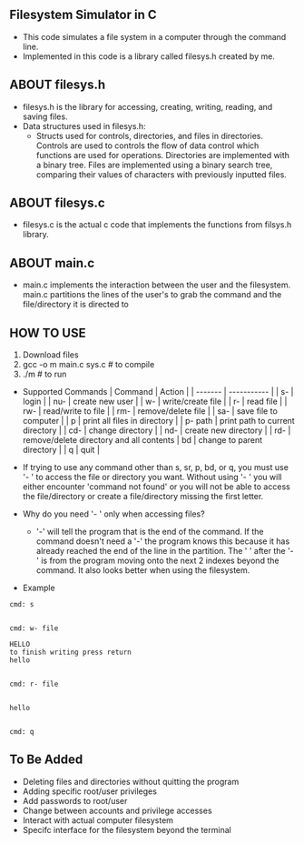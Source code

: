 Filesystem Simulator in C
-
- This code simulates a file system in a computer through the command line.
- Implemented in this code is a library called filesys.h created by me.

ABOUT filesys.h
-
- filesys.h is the library for accessing, creating, writing, reading, and saving files.
- Data structures used in filesys.h:
  - Structs used for controls, directories, and files in directories. Controls are used to controls the flow of data control which functions are used for operations. Directories are implemented with a binary tree. Files are implemented using a binary search tree, comparing their values of characters with previously inputted files.
  
ABOUT filesys.c
-
- filesys.c is the actual c code that implements the functions from filsys.h library.

ABOUT main.c
-
- main.c implements the interaction between the user and the filesystem. main.c partitions the lines of the user's to grab the command and the file/directory it is directed to

HOW TO USE
-
1. Download files
2. gcc -o m main.c sys.c  # to compile
3. ./m # to run
- Supported Commands
  | Command | Action |
  | ------- | ----------- |
  | s-       | login       |
  | nu-      | create new user |
  | w-       | write/create file            |
  | r-        |  read file           |
  | rw-        | read/write to file            |
  | rm-        | remove/delete file            |
  | sa-        |  save file to computer           |
  | p        | print all files in directory            |
  | p- path  | print path to current directory |
  | cd-        | change directory            |
  | nd-        | create new directory            |
  | rd-        | remove/delete directory and all contents
  | bd        | change to parent directory            |
  | q        |  quit           |
  
- If trying to use any command other than s, sr, p, bd, or q, you must use '- ' to access the file or directory you want. Without using '- ' you will either encounter 'command not found' or you will not be able to access the file/directory or create a file/directory missing the first letter.
- Why do you need '- ' only when accessing files?
  - '-' will tell the program that is the end of the command. If the command doesn't need a '-' the program knows this because it has already reached the end of the line in the partition. The ' ' after the '-' is from the program moving onto the next 2 indexes beyond the command. It also looks better when using the filesystem.
- Example
```
cmd: s


cmd: w- file

HELLO
to finish writing press return
hello


cmd: r- file


hello


cmd: q
```

To Be Added
-
- Deleting files and directories without quitting the program
- Adding specific root/user privileges
- Add passwords to root/user
- Change between accounts and privilege accesses
- Interact with actual computer filesystem
- Specifc interface for the filesystem beyond the terminal
